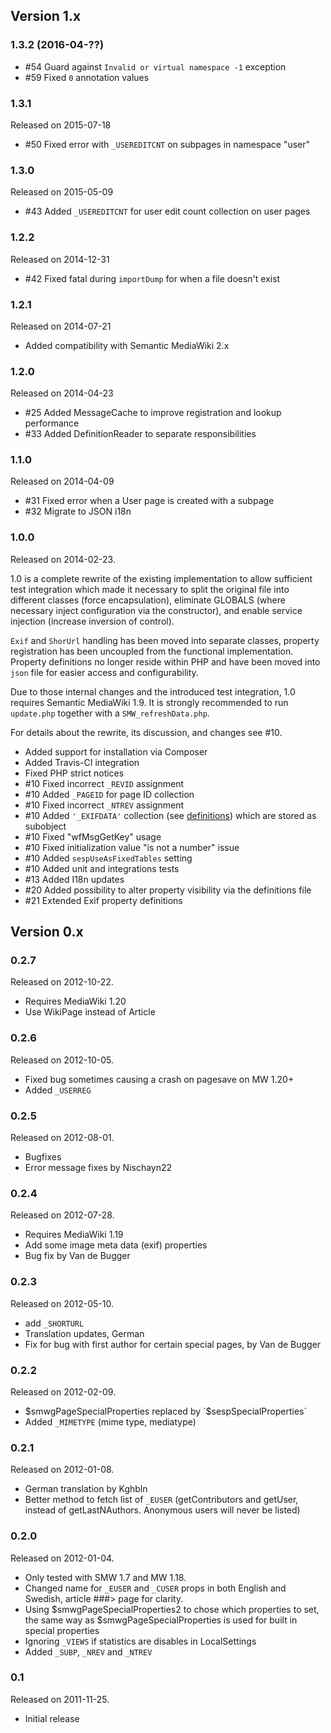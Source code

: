 ## Version 1.x

### 1.3.2 (2016-04-??)

* #54 Guard against `Invalid or virtual namespace -1` exception
* #59 Fixed `0` annotation values

### 1.3.1

Released on 2015-07-18

- #50 Fixed error with `_USEREDITCNT` on subpages in namespace "user"

### 1.3.0

Released on 2015-05-09

- #43 Added `_USEREDITCNT` for user edit count collection on user pages

### 1.2.2

Released on 2014-12-31

- #42 Fixed fatal during `importDump` for when a file doesn't exist

### 1.2.1

Released on 2014-07-21

- Added compatibility with Semantic MediaWiki 2.x

### 1.2.0

Released on 2014-04-23

- #25 Added MessageCache to improve registration and lookup performance
- #33 Added DefinitionReader to separate responsibilities

### 1.1.0

Released on 2014-04-09

- #31 Fixed error when a User page is created with a subpage
- #32 Migrate to JSON i18n

### 1.0.0

Released on 2014-02-23.

1.0 is a complete rewrite of the existing implementation to allow sufficient test integration which made it necessary
to split the original file into different classes (force encapsulation), eliminate GLOBALS (where necessary inject
configuration via the constructor), and enable service injection (increase inversion of control).

`Exif` and `ShorUrl` handling has been moved into separate classes, property registration has been uncoupled from the
functional implementation. Property definitions no longer reside within PHP and have been moved into `json` file for
easier access and configurability.

Due to those internal changes and the introduced test integration, 1.0 requires Semantic MediaWiki 1.9. It is strongly
recommended to run `update.php` together with a `SMW_refreshData.php`.

For details about the rewrite, its discussion, and changes see #10.

- Added support for installation via Composer
- Added Travis-CI integration
- Fixed PHP strict notices
- #10 Fixed incorrect `_REVID` assignment
- #10 Added `_PAGEID` for page ID collection
- #10 Fixed incorrect ``_NTREV`` assignment
- #10 Added ``'_EXIFDATA'`` collection (see [definitions](/src/Definition/definitions.json)) which are stored as subobject
- #10 Fixed "wfMsgGetKey" usage
- #10 Fixed initialization value "is not a number" issue
- #10 Added `sespUseAsFixedTables` setting
- #10 Added unit and integrations tests
- #13 Added I18n updates
- #20 Added possibility to alter property visibility via the definitions file
- #21 Extended Exif property definitions

## Version 0.x

### 0.2.7

Released on 2012-10-22.

- Requires MediaWiki 1.20
- Use WikiPage instead of Article

### 0.2.6

Released on 2012-10-05.

- Fixed bug sometimes causing a crash on pagesave on MW 1.20+
- Added `_USERREG`

### 0.2.5

Released on 2012-08-01.

- Bugfixes
- Error message fixes by Nischayn22

### 0.2.4

Released on 2012-07-28.

- Requires MediaWiki 1.19
- Add some image meta data (exif) properties
- Bug fix by Van de Bugger

### 0.2.3

Released on 2012-05-10.

- add `_SHORTURL`
- Translation updates, German
- Fix for bug with first author for certain special pages, by Van de Bugger

### 0.2.2

Released on 2012-02-09.

- $smwgPageSpecialProperties replaced by `$sespSpecialProperties`
- Added `_MIMETYPE` (mime type, mediatype)

### 0.2.1

Released on 2012-01-08.

- German translation by Kghbln
- Better method to fetch list of `_EUSER` (getContributors and getUser, instead of getLastNAuthors. Anonymous users
will never be listed)

### 0.2.0

Released on 2012-01-04.

- Only tested with SMW 1.7 and MW 1.18.
- Changed name for `_EUSER` and `_CUSER` props in both English and Swedish, article ###> page for clarity.
- Using $smwgPageSpecialProperties2 to chose which properties to set, the same way as $smwgPageSpecialProperties
is used for built in special properties
- Ignoring `_VIEWS` if statistics are disables in LocalSettings
- Added `_SUBP`, `_NREV` and `_NTREV`

### 0.1

Released on 2011-11-25.

* Initial release

